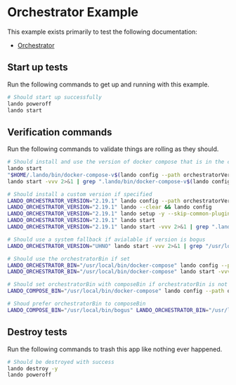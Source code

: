 Orchestrator Example
====================

This example exists primarily to test the following documentation:

* [Orchestrator](https://docs.lando.dev/core/v3/orchestrator.html)

Start up tests
--------------

Run the following commands to get up and running with this example.

```bash
# Should start up successfully
lando poweroff
lando start
```

Verification commands
---------------------

Run the following commands to validate things are rolling as they should.

```bash
# Should install and use the version of docker compose that is in the config by default
lando start
"$HOME/.lando/bin/docker-compose-v$(lando config --path orchestratorVersion --format json | tr -d '"')" --version
lando start -vvv 2>&1 | grep ".lando/bin/docker-compose-v$(lando config --path orchestratorVersion --format json | tr -d '"')"

# Should install a custom version if specified
LANDO_ORCHESTRATOR_VERSION="2.19.1" lando config --path orchestratorVersion --format json | tr -d '"' | grep "2.19.1"
LANDO_ORCHESTRATOR_VERSION="2.19.1" lando --clear && lando config
LANDO_ORCHESTRATOR_VERSION="2.19.1" lando setup -y --skip-common-plugins
LANDO_ORCHESTRATOR_VERSION="2.19.1" lando start
LANDO_ORCHESTRATOR_VERSION="2.19.1" lando start -vvv 2>&1 | grep ".lando/bin/docker-compose-v2.19.1"

# Should use a system fallback if avialable if version is bogus
LANDO_ORCHESTRATOR_VERSION="UHNO" lando start -vvv 2>&1 | grep "/usr/local/bin/docker-compose"

# Should use the orchestratorBin if set
LANDO_ORCHESTRATOR_BIN="/usr/local/bin/docker-compose" lando config --path orchestratorBin | grep "$LANDO_ORCHESTRATOR_BIN"
LANDO_ORCHESTRATOR_BIN="/usr/local/bin/docker-compose" lando start -vvv 2>&1 | grep "$LANDO_ORCHESTRATOR_BIN"

# Should set orchestratorBin with composeBin if orchestratorBin is not set
LANDO_COMPOSE_BIN="/usr/local/bin/docker-compose" lando config --path orchestratorBin | grep "$LANDO_COMPOSE_BIN"

# Shoud prefer orchestratorBin to composeBin
LANDO_COMPOSE_BIN="/usr/local/bin/bogus" LANDO_ORCHESTRATOR_BIN="/usr/local/bin/docker-compose" lando config --path orchestratorBin | grep "$LANDO_ORCHESTRATOR_BIN"
```

Destroy tests
-------------

Run the following commands to trash this app like nothing ever happened.

```bash
# Should be destroyed with success
lando destroy -y
lando poweroff
```
